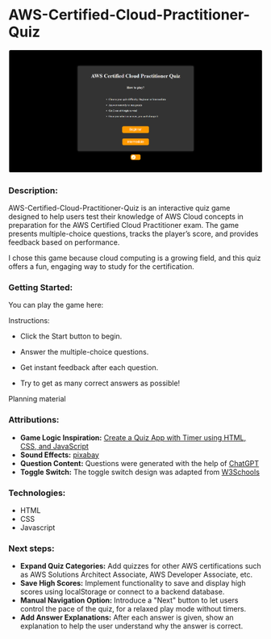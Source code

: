 # AWS-Certified-Cloud-Practitioner-Quiz
![Game Landing page](./images/Landing%20Page%20of%20Game.png)

### Description: 
AWS-Certified-Cloud-Practitioner-Quiz is an interactive quiz game designed to help users test their knowledge of AWS Cloud concepts in preparation for the AWS Certified Cloud Practitioner exam. The game presents multiple-choice questions, tracks the player’s score, and provides feedback based on performance.

I chose this game because cloud computing is a growing field, and this quiz offers a fun, engaging way to study for the certification.
### Getting Started: 
You can play the game here:

Instructions:

* Click the Start button to begin.

* Answer the multiple-choice questions.

* Get instant feedback after each question.

* Try to get as many correct answers as possible!

Planning material
### Attributions:
* **Game Logic Inspiration:** [Create a Quiz App with Timer using HTML, CSS, and JavaScript](https://www.geeksforgeeks.org/create-a-quiz-app-with-timer-using-html-css-and-javascript/) 
* **Sound Effects:** [pixabay](https://pixabay.com/)
* **Question Content:** Questions were generated with the help of [ChatGPT](https://chat.openai.com/)
* **Toggle Switch:** The toggle switch design was adapted from [W3Schools](https://www.w3schools.com/howto/howto_css_switch.asp)

### Technologies:
* HTML
* CSS
* Javascript

### Next steps:
* **Expand Quiz Categories:** Add quizzes for other AWS certifications such as AWS Solutions Architect Associate, AWS Developer Associate, etc.
* **Save High Scores:** Implement functionality to save and display high scores using localStorage or connect to a backend database.
* **Manual Navigation Option:** Introduce a "Next" button to let users control the pace of the quiz, for a relaxed play mode without timers.
* **Add Answer Explanations:** After each answer is given, show an explanation to help the user understand why the answer is correct.